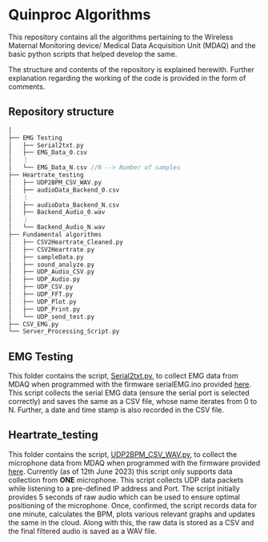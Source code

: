 # Quinproc Algorithms
This repository contains all the algorithms pertaining to the Wireless Maternal Monitoring device/ Medical Data Acquisition Unit (MDAQ) and the basic python scripts that helped develop the same.

The structure and contents of the repository is explained herewith. Further explanation regarding the working of the code is provided in the form of comments.

## Repository structure
```cpp
│
├── EMG Testing
│   ├── Serial2txt.py
│   ├── EMG_Data_0.csv
│   ⋮
│   └── EMG_Data_N.csv //N --> Number of samples
├── Heartrate_testing
│   ├── UDP2BPM_CSV_WAV.py
│   ├── audioData_Backend_0.csv
│   ⋮
│   ├── audioData_Backend_N.csv
│   ├── Backend_Audio_0.wav
│   ⋮
│   └── Backend_Audio_N.wav
├── Fundamental algorithms
│   ├── CSV2Heartrate_Cleaned.py
│   ├── CSV2Heartrate.py
│   ├── sampleData.py
│   ├── sound_analyze.py
│   ├── UDP_Audio_CSV.py
│   ├── UDP_Audio.py
│   ├── UDP_CSV.py
│   ├── UDP_FFT.py
│   ├── UDP_Plot.py
│   ├── UDP_Print.py
│   └── UDP_send_test.py
├── CSV_EMG.py
└── Server_Processing_Script.py
```

## EMG Testing
This folder contains the script, [Serial2txt.py](https://github.com/Sasisekhar/Quinproc_Algorithms/blob/main/EMG%20testing/Serial2txt.py), to collect EMG data from MDAQ when programmed with the firmware serialEMG.ino provided [here](https://github.com/Sasisekhar/serialEMG.git). This script collects the serial EMG data (ensure the serial port is selected correctly) and saves the same as a CSV file, whose name iterates from 0 to N. Further, a date and time stamp is also recorded in the CSV file.

## Heartrate_testing
This folder contains the script, [UDP2BPM_CSV_WAV.py](https://github.com/Sasisekhar/Quinproc_Algorithms/blob/main/Heartrate_Testing/UDP2BPM_CSV_WAV.py), to collect the microphone data from MDAQ when programmed with the firmware provided [here](https://github.com/Sasisekhar/Quinproc_QCU_Firmware.git). Currently (as of 12th June 2023) this script only supports data collection from **ONE** microphone. This script collects UDP data packets while listening to a pre-defined IP address and Port. The script initially provides 5 seconds of raw audio which can be used to ensure optimal positioning of the microphone. Once, confirmed, the script records data for one minute, calculates the BPM, plots various relevant graphs and updates the same in the cloud. Along with this, the raw data is stored as a CSV and the final filtered audio is saved as a WAV file.